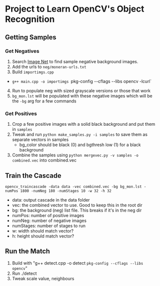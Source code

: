 # Project to Learn OpenCV's Object Recognition

## Getting Samples

### Get Negatives
1. Search [Image Net](http://image-net.org/) to find sample negative background images.
2. Add the urls to `neg/moneran-urls.txt`
3. Build `importimgs.cpp`
  - `g++ main.cpp -o importimgs `pkg-config --cflags --libs opencv -lcurl`
4. Run to populate neg with sized grayscale versions or those that work
5. `bg_mon.lst` will be populated with these negative images which will be the `-bg` arg for a few commands

### Get Positives
1. Crop a few positive images with a solid black background and put them in `samples`
2. Tweak and run `python make_samples.py -i samples` to save them as separate vectors in samples
    - bg_color should be black (0) and bgthresh low (1) for a black background
3. Combine the samples using `python mergevec.py -v samples -o combined.vec` into combined.vec

## Train the Cascade
```
opencv_traincascade -data data -vec combined.vec -bg bg_mon.lst -numPos 1800 -numNeg 180 -numStages 10 -w 32 -h 32
```

- data: output cascade in the data folder
- vec: the combined vector to use.  Good to keep this in the root dir
- bg: the background (neg) list file.  This breaks if it's in the neg dir
- numPos: number of positive images
- numNeg: number of negative images
- numStages: number of stages to run
- w: width should match vector?
- h: height should match vector?

## Run the Match
1. Build with "g++ detect.cpp -o detect `pkg-config --cflags --libs opencv`"
2. Run ./detect
3. Tweak scale value, neighbours